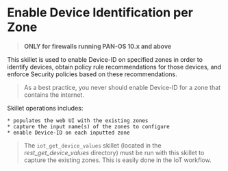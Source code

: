 # Enable Device Identification per Zone

> **ONLY for firewalls running PAN-OS 10.x and above**

This skillet is used to enable Device-ID on specified zones in order to identify 
devices, obtain policy rule recommendations for those devices, and enforce Security
policies based on these recommendations.

>As a best practice, you never should enable Device-ID for a zone that contains the internet.

Skillet operations includes:

    * populates the web UI with the existing zones 
    * capture the input name(s) of the zones to configure
    * enable Device-ID on each inputted zone

> The `iot_get_device_values` skillet (located in the *rest_get_device_values* directory)
> must be run with this skillet to capture the existing zones. This is easily done in 
> the IoT workflow.


